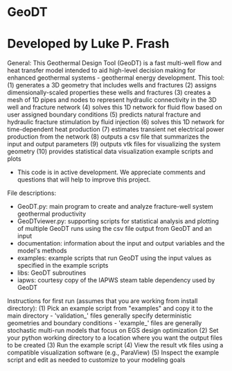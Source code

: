 # GeoDT
# Developed by Luke P. Frash

General:
This Geothermal Design Tool (GeoDT) is a fast multi-well flow and heat transfer model intended to aid high-level decision making 
for enhanced geothermal systems - geothermal energy development. This tool: 
(1)  generates a 3D geometry that includes wells and fractures
(2)  assigns dimensionally-scaled properties these wells and fractures
(3)  creates a mesh of 1D pipes and nodes to represent hydraulic connectivity in the 3D well and fracture network
(4)  solves this 1D network for fluid flow based on user assigned boundary conditions
(5)  predicts natural fracture and hydraulic fracture stimulation by fluid injection
(6)  solves this 1D network for time-dependent heat production
(7)  estimates transient net electrical power production from the network
(8)  outputs a csv file that summarizes the input and output parameters
(9)  outputs vtk files for visualizing the system geometry
(10) provides statistical data visualization example scripts and plots
* This code is in active development. We appreciate comments and questions that will help to improve this project.

File descriptions:
- GeoDT.py: main program to create and analyze fracture-well system geothermal productivity
- GeoDTviewer.py: supporting scripts for statistical analysis and plotting of multiple GeoDT runs using the csv file output 
from GeoDT and an input
- documentation: information about the input and output variables and the model's methods
- examples: example scripts that run GeoDT using the input values as specified in the example scripts
- libs: GeoDT subroutines
- iapws: courtesy copy of the IAPWS steam table dependency used by GeoDT

Instructions for first run (assumes that you are working from install directory):
(1) Pick an example script from "examples" and copy it to the main directory
    - 'validation_' files generally specify deterministic geometries and boundary conditions
    - 'example_' files are generally stochastic multi-run models that focus on EGS design optimization
(2) Set your python working directory to a location where you want the output files to be created
(3) Run the example script
(4) View the result vtk files using a compatible visualization software (e.g., ParaView)
(5) Inspect the example script and edit as needed to customize to your modeling goals

